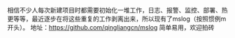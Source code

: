<!--
author: qingliangcn
date: 2014-02-11
title: [erlang]开源日志库mslog
tags: Erlang,log,sasl
category: Erlang
status: publish
summary: 相信不少人每次新建项目时都需要初始化一堆工作，日志、报警、监控、部署、热更等等，最近逐步在将这些重复的工作剥离出来，所以现有了mslog（按照惯例m开头）。地址：https://github.com/qingliangcn/mslog简单易用，欢迎拍砖
-->

相信不少人每次新建项目时都需要初始化一堆工作，日志、报警、监控、部署、热更等等，最近逐步在将这些重复的工作剥离出来，所以现有了mslog（按照惯例m开头）。
地址：<a href="https://github.com/qingliangcn/mslog">https://github.com/qingliangcn/mslog</a>
简单易用，欢迎拍砖
